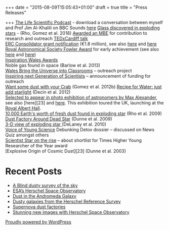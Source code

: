 +++
date = "2015-08-09T15:05:43+01:00"
draft = true
title = "Press Releases"

+++
[The Life Scientific Podcast][42] - download a conversation between myself and Prof Jim Al-Khalili on BBC Sounds [here][43]
[Glass discovered in exploding stars][40] - (Rho, Gomez et al. 2018)
[Awarded an MBE][41] for contribution to research and outreach
[TEDxCardiff talk][10]  
[ERC Consolidator grant notification][11] (€1.8 million), see also [here][12] and [here][13]  
[Royal Astronomical Society Fowler Award][14] for early achievement (see also [here][15] and [here][16])  
[Inspiration Wales Awards][17]  
Noble gas found in space (Barlow et al. 2013)  
[Wales Bring the Universe into Classrooms][18] – outreach project  
[Inspiring next Generation of Scientists][19] – announcement of funding for outreach  
[Want some dust with your Crab][20] (Gomez et al. 2012b)
[Recipe for Water: just add starlight][21] (Decin et al. 2012)  
[Selected to appear in photo exhibition of astronomers by Max Alexander][22], see also [here][23] and [here][24]. This exhibition toured the UK, launching at the [Royal Albert Hall][25].  
[10,000 Earth's worth of fresh dust found in exploding star][26] (Rho et al. 2009)  
[Dust Factory Around Dead Star][27] (Dunne et al. 2009)  
[3-D view of exploding star ][28] (DeLaney et al. 2010)  
[Voice of Young Science][29] Debunking Detox dossier – discussed on News Quiz amongst others  
[Scientist Star on the rise][30] – about shortlist for Times Higher Young Researcher of the Year award  
[Explosive Origin of Cosmic Dust][23] (Dunne et al. 2003)

# Recent Posts

* [A Blind dusty survey of the sky][33]
* [ESA’s Herschel Space Observatory][34]
* [Dust in the Andromeda Galaxy][35]
* [Dusty galaxies from the Herschel Reference Survey][36]
* [Supernova dust factories][37]
* [Stunning new images with Herschel Space Observatory][38]

[Proudly powered by WordPress][39]

[1]: http://haley.gomez.me.uk/
[2]: http://haley.gomez.me.uk/academic-cv/
[3]: http://haley.gomez.me.uk/publication-list/
[4]: http://haley.gomez.me.uk/research/
[5]: http://haley.gomez.me.uk/research/cosmic-dust/
[6]: http://haley.gomez.me.uk/research/my-group/
[7]: http://haley.gomez.me.uk/research/press-releases/
[8]: http://haley.gomez.me.uk/talks/
[9]: http://haley.gomez.me.uk/outreach/
[10]: http://www.cardiff.ac.uk/news/view/88794-tedxcardiff
[11]: http://www.cardiff.ac.uk/news/view/82791-cardiff-unlocks-13m-for-innovative-research
[12]: https://www.astro.cf.ac.uk/newsandevents/?page=news_detail&amp;news=0177
[13]: http://www.walesonline.co.uk/incoming/cardiff-university-receives-13m-research-8732290
[14]: https://www.ras.org.uk/awards-and-grants/awards/2553-winners-of-the-2015-awards-medals-and-prizes
[15]: http://www.walesonline.co.uk/news/local-news/cardiff-university-astronomers-honoured-helping-8415582
[16]: http://www.bbc.co.uk/news/uk-wales-south-east-wales-30735071
[17]: http://www.walesonline.co.uk/business/business-news/iwa-inspire-wales-awards-check-7310762
[18]: http://www.unawe.org/updates/unawe-update-1377/
[19]: http://www.bbc.com/news/uk-wales-25085193
[20]: http://www.slate.com/blogs/bad_astronomy/2013/01/13/crab_nebula_star_dust_confirmed_to_be_made_in_exploding_stars.html
[21]: http://www.spacedaily.com/reports/Herschel_Finds_Hot_Water_Vapor_Around_a_Carbon_Star_999.html
[22]: http://www.walesonline.co.uk/news/wales-news/professors-star-photo-exhibition-explorers-1892826
[24]: http://news.bbc.co.uk/1/hi/sci/tech/8319044.stm
[25]: https://www.royalalberthall.com/tickets/exhibitions/explorers-of-the-universe/default.aspx
[26]: http://www.cardiff.ac.uk/news/articles/explosive-origin-of-cosmic-dust-discovered-2464.html
[27]: http://www.astronomynow.com/090224DustfactoryfoundaroundCasA.html
[28]: http://chandra.harvard.edu/photo/2009/casa2/
[29]: http://www.senseaboutscience.org/resources.php/48/detox-dossier
[30]: http://www.walesonline.co.uk/news/wales-news/scientist-haleys-star-rise-2368879
[31]: http://haley.gomez.me.uk/wp-content/uploads/2010/04/hayley-gomez1-300x169.jpg
[32]: http://haley.gomez.me.uk/wp-content/uploads/2010/04/hayley-gomez1.jpg
[33]: http://haley.gomez.me.uk/blind-dusty-survey-of-the-sky/
[34]: http://haley.gomez.me.uk/a-blind-dust-survey-of-the-sky/
[35]: http://haley.gomez.me.uk/dust-in-the-andromeda-galaxy/
[36]: http://haley.gomez.me.uk/the-herschel-reference-survey-results/
[37]: http://haley.gomez.me.uk/supernova-dust-factories/
[38]: http://haley.gomez.me.uk/stunning-new-images-with-herschel/
[39]: http://wordpress.org/
[40]: https://www.cardiff.ac.uk/news/view/1371708-glass-made-from-exploding-stars
[41]: https://www.cardiff.ac.uk/news/view/1204753-birthday-honours-2018
[42]: https://www.cardiff.ac.uk/news/view/2707338-inspiring-young-people-to-live-a-life-scientific
[43]: https://www.bbc.co.uk/programmes/m001jc3s
